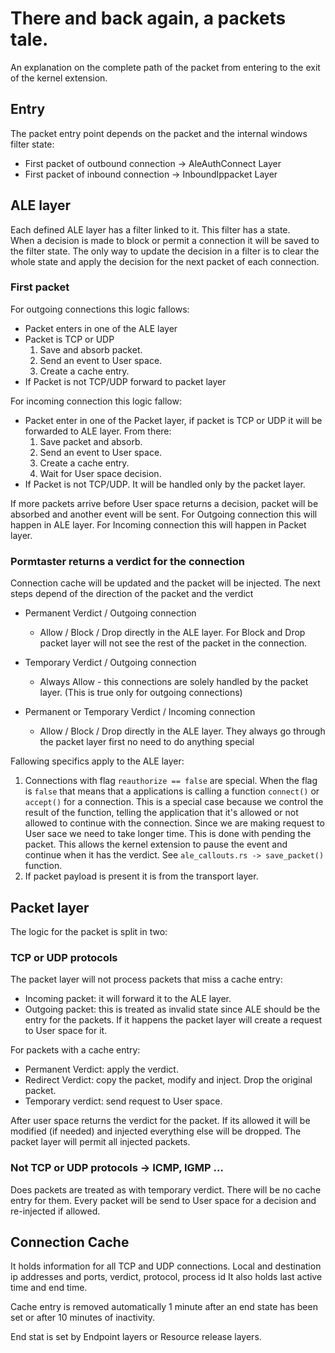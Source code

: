 # There and back again, a packets tale.

An explanation on the complete path of the packet from entering to the exit of the kernel extension.

## Entry

The packet entry point depends on the packet and the internal windows filter state:   

- First packet of outbound connection -> AleAuthConnect Layer
- First packet of inbound connection -> InboundIppacket Layer

## ALE layer

Each defined ALE layer has a filter linked to it. This filter has a state.  
When a decision is made to block or permit a connection it will be saved to the filter state.
The only way to update the decision in a filter is to clear the whole state and apply the decision for the next packet of each connection.

### First packet

For outgoing connections this logic fallows:
  - Packet enters in one of the ALE layer
  - Packet is TCP or UDP
    1. Save and absorb packet.
    2. Send an event to User space. 
    2. Create a cache entry.
  - If Packet is not TCP/UDP forward to packet layer

For incoming connection this logic fallow:
  - Packet enter in one of the Packet layer, if packet is TCP or UDP it will be forwarded to ALE layer. From there:
    1. Save packet and absorb.
    2. Send an event to User space. 
    2. Create a cache entry.
    3. Wait for User space decision.
  - If Packet is not TCP/UDP. It will be handled only by the packet layer. 


If more packets arrive before User space returns a decision, packet will be absorbed and another event will be sent.
For Outgoing connection this will happen in ALE layer.
For Incoming connection this will happen in Packet layer. 

### Pormtaster returns a verdict for the connection

Connection cache will be updated and the packet will be injected.
The next steps depend of the direction of the packet and the verdict

* Permanent Verdict / Outgoing connection
  - Allow / Block / Drop directly in the ALE layer. For Block and Drop packet layer will not see the rest of the packet in the connection.
* Temporary Verdict / Outgoing connection
  - Always Allow - this connections are solely handled by the packet layer. (This is true only for outgoing connections) 

* Permanent or Temporary Verdict / Incoming connection
  - Allow / Block / Drop directly in the ALE layer. They always go through the packet layer first no need to do anything special

Fallowing specifics apply to the ALE layer:  
1. Connections with flag `reauthorize == false` are special. When the flag is `false` that means that a applications is calling a function `connect()` or `accept()` for a connection. This is a special case because we control the result of the function, telling the application that it's allowed or not allowed to continue with the connection. Since we are making request to User sace we need to take longer time. This is done with pending the packet. This allows the kernel extension to pause the event and continue when it has the verdict. See `ale_callouts.rs -> save_packet()` function.
2. If packet payload is present it is from the transport layer.


## Packet layer

The logic for the packet is split in two:

### TCP or UDP protocols

The packet layer will not process packets that miss a cache entry:  
- Incoming packet: it will forward it to the ALE layer.
- Outgoing packet: this is treated as invalid state since ALE should be the entry for the packets. If it happens the packet layer will create a request to User space for it.

For packets with a cache entry:
- Permanent Verdict: apply the verdict.
- Redirect Verdict: copy the packet, modify and inject. Drop the original packet.
- Temporary verdict: send request to User space.

After user space returns the verdict for the packet. If its allowed it will be modified (if needed) and injected everything else will be dropped.
The packet layer will permit all injected packets.

### Not TCP or UDP protocols -> ICMP, IGMP ...

Does packets are treated as with temporary verdict. There will be no cache entry for them.
Every packet will be send to User space for a decision and re-injected if allowed.

## Connection Cache

It holds information for all TCP and UDP connections. Local and destination ip addresses and ports, verdict, protocol, process id
It also holds last active time and end time.  

Cache entry is removed automatically 1 minute after an end state has been set or after 10 minutes of inactivity.  

End stat is set by Endpoint layers or Resource release layers.
